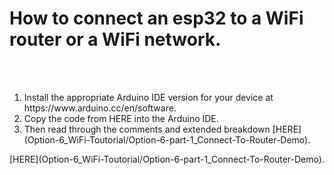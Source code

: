 <h1>How to connect an esp32 to a WiFi router or a WiFi network.</h1>
<br></br>
<ol>
  <li>Install the appropriate Arduino IDE version for your device at https://www.arduino.cc/en/software. </li>
  <li href="#">Copy the code from HERE into the Arduino IDE. </li>
  <li>Then read through the comments and extended breakdown [HERE](Option-6_WiFi-Toutorial/Option-6-part-1_Connect-To-Router-Demo).</li>
</ol>
[HERE](Option-6_WiFi-Toutorial/Option-6-part-1_Connect-To-Router-Demo).
